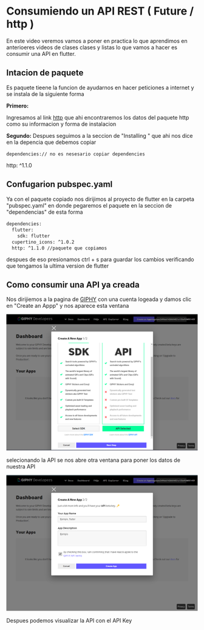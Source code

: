 # Consumiendo un API REST ( Future / http )

En este video veremos vamos a poner en practica lo que aprendimos en anterioeres videos de clases clases y listas lo que vamos a hacer es consumir una API en flutter.

## Intacion de paquete 

Es paquete tieene la funcion de ayudarnos en hacer peticiones a internet y se instala de la siguiente forma 

**Primero:** 

Ingresamos al link [http](https://pub.dev/packages/http) que ahi encontraremos los datos del paquete http como su informacion y forma de instalacion 

**Segundo:**
Despues seguimos a la seccion de "Installing " que ahi nos dice en la depencia que debemos copiar 

    dependencies:// no es nesesario copiar dependencies
  http: ^1.1.0

## Confugarion pubspec.yaml

Ya con el paquete copiado nos dirijimos al proyecto de flutter en la carpeta "pubspec.yaml" en donde pegaremos el paquete en la seccion de "dependencias" de esta forma 

    dependencies:
      flutter:
        sdk: flutter
      cupertino_icons: ^1.0.2
      http: ^1.1.0 //paquete que copiamos 

despues de eso presionamos ctrl + s para guardar los cambios verificando que tengamos la ultima version de flutter 

## Como consumir una API ya creada

Nos dirijiemos a la pagina de [GIPHY](https://developers.giphy.com/) con una cuenta logeada y damos clic en "Create an Appp" y nos aparece esta ventana 

![img](Giphy.png)

selecionando la API se nos abre otra ventana para poner los datos de nuestra API

![img](APIGiphy.png)

Despues podemos visualizar la API con el API Key